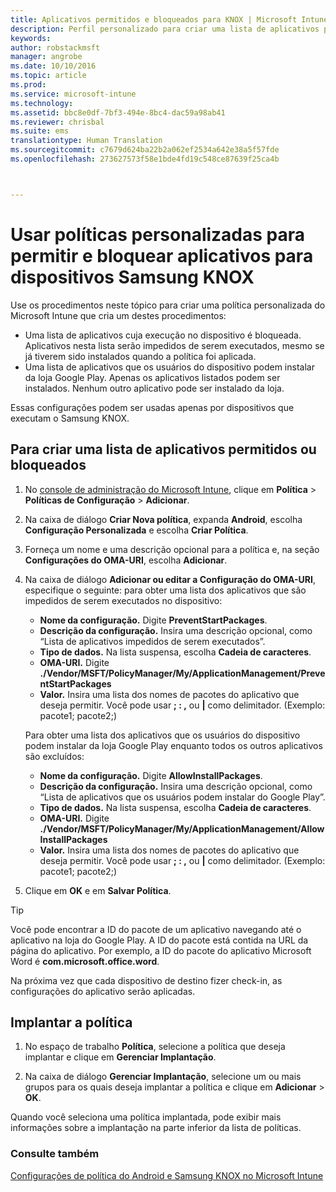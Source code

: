 ```yaml
---
title: Aplicativos permitidos e bloqueados para KNOX | Microsoft Intune
description: Perfil personalizado para criar uma lista de aplicativos permitidos e bloqueados para KNOX.
keywords: 
author: robstackmsft
manager: angrobe
ms.date: 10/10/2016
ms.topic: article
ms.prod: 
ms.service: microsoft-intune
ms.technology: 
ms.assetid: bbc8e0df-7bf3-494e-8bc4-dac59a98ab41
ms.reviewer: chrisbal
ms.suite: ems
translationtype: Human Translation
ms.sourcegitcommit: c7679d624ba22b2a062ef2534a642e38a5f57fde
ms.openlocfilehash: 273627573f58e1bde4fd19c548ce87639f25ca4b



---
```

# Usar políticas personalizadas para permitir e bloquear aplicativos para dispositivos Samsung KNOX

Use os procedimentos neste tópico para criar uma política personalizada do Microsoft Intune que cria um destes procedimentos:

- Uma lista de aplicativos cuja execução no dispositivo é bloqueada. Aplicativos nesta lista serão impedidos de serem executados, mesmo se já tiverem sido instalados quando a política foi aplicada.
- Uma lista de aplicativos que os usuários do dispositivo podem instalar da loja Google Play. Apenas os aplicativos listados podem ser instalados. Nenhum outro aplicativo pode ser instalado da loja.

Essas configurações podem ser usadas apenas por dispositivos que executam o Samsung KNOX.

## Para criar uma lista de aplicativos permitidos ou bloqueados

1. No [console de administração do Microsoft Intune](https://manage.microsoft.com/), clique em **Política** &gt; **Políticas de Configuração** &gt; **Adicionar**.
2. Na caixa de diálogo **Criar Nova política**, expanda **Android**, escolha **Configuração Personalizada** e escolha **Criar Política**.
3. Forneça um nome e uma descrição opcional para a política e, na seção **Configurações do OMA-URI**, escolha **Adicionar**.
4. Na caixa de diálogo **Adicionar ou editar a Configuração do OMA-URI**, especifique o seguinte: para obter uma lista dos aplicativos que são impedidos de serem executados no dispositivo:
    
    - **Nome da configuração.** Digite **PreventStartPackages**.
    - **Descrição da configuração.** Insira uma descrição opcional, como “Lista de aplicativos impedidos de serem executados”.
    -   **Tipo de dados.** Na lista suspensa, escolha **Cadeia de caracteres**.
    -   **OMA-URI.** Digite **./Vendor/MSFT/PolicyManager/My/ApplicationManagement/PreventStartPackages**
    -   **Valor.** Insira uma lista dos nomes de pacotes do aplicativo que deseja permitir. Você pode usar **; : ,** ou **|** como delimitador. (Exemplo: pacote1; pacote2;)

    Para obter uma lista dos aplicativos que os usuários do dispositivo podem instalar da loja Google Play enquanto todos os outros aplicativos são excluídos:

    - **Nome da configuração.** Digite **AllowInstallPackages**.
    - **Descrição da configuração.** Insira uma descrição opcional, como “Lista de aplicativos que os usuários podem instalar do Google Play”.
    - **Tipo de dados.** Na lista suspensa, escolha **Cadeia de caracteres**.
    - **OMA-URI.** Digite **./Vendor/MSFT/PolicyManager/My/ApplicationManagement/AllowInstallPackages**
    - **Valor.** Insira uma lista dos nomes de pacotes do aplicativo que deseja permitir. Você pode usar **; : ,** ou **|** como delimitador. (Exemplo: pacote1; pacote2;)

4. Clique em **OK** e em **Salvar Política**. 

>[!TIP]
> Você pode encontrar a ID do pacote de um aplicativo navegando até o aplicativo na loja do Google Play. A ID do pacote está contida na URL da página do aplicativo. Por exemplo, a ID do pacote do aplicativo Microsoft Word é **com.microsoft.office.word**.

Na próxima vez que cada dispositivo de destino fizer check-in, as configurações do aplicativo serão aplicadas.


## Implantar a política

1.  No espaço de trabalho **Política**, selecione a política que deseja implantar e clique em **Gerenciar Implantação**.

2.  Na caixa de diálogo **Gerenciar Implantação**, selecione um ou mais grupos para os quais deseja implantar a política e clique em **Adicionar** &gt; **OK**.

 
Quando você seleciona uma política implantada, pode exibir mais informações sobre a implantação na parte inferior da lista de políticas.

### Consulte também
[Configurações de política do Android e Samsung KNOX no Microsoft Intune](android-policy-settings-in-microsoft-intune.md)



<!--HONumber=Oct16_HO2-->



